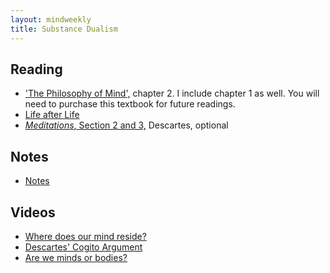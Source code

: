 ```yaml
---
layout: mindweekly
title: Substance Dualism
---
```


## Reading
+ ['The Philosophy of Mind',](/self/introduction/kim1and2.pdf) chapter 2. I include chapter 1 as well. You will need to purchase this textbook for future readings. 
+ [Life after Life](/self/dualism/Life.pdf)
+ [*Meditations*, Section 2 and 3,](http://www.earlymoderntexts.com/assets/pdfs/descartes1641.pdf) Descartes, optional

## Notes
+ [Notes](notes)

## Videos

+ [Where does our mind reside?](https://www.youtube.com/watch?v=3SJROTXnmus)
+ [Descartes' Cogito Argument](https://www.youtube.com/watch?v=7iGjiSbEp9c)
+ [Are we minds or bodies?](https://www.youtube.com/watch?v=AMTMtWHclKo)

